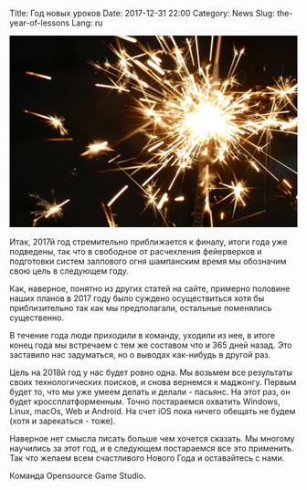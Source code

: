 Title: Год новых уроков
Date: 2017-12-31 22:00
Category: News
Slug: the-year-of-lessons
Lang: ru

![Бенгальский огонь](../../images/2017-12-31-celebration.jpg)

Итак, 2017й год стремительно приближается к финалу, итоги года уже подведены, так что в свободное от расчехления фейерверков и подготовки систем залпового огня шампанским время мы обозначим свою цель в следующем году.

Как, наверное, понятно из других статей на сайте, примерно половине наших планов в 2017 году было суждено осуществиться хотя бы приблизительно так как мы предполагали, остальные поменялись существенно.

В течение года люди приходили в команду, уходили из нее, в итоге конец года мы встречаем с тем же составом что и 365 дней назад. Это заставило нас задуматься, но о выводах как-нибудь в другой раз.

Цель на 2018й год у нас будет ровно одна. Мы возьмем все результаты своих технологических поисков, и снова вернемся к маджонгу. Первым будет то, что мы уже умеем делать и делали - пасьянс. На этот раз, он будет кроссплатформенным. Точно постараемся охватить Windows, Linux, macOs, Web и Android. На счет iOS пока ничего обещать не будем (хотя и зарекаться - тоже).

Наверное нет смысла писать больше чем хочется сказать. Мы многому научились за этот год, и в следующем постараемся все это применить. Так что желаем всем счастливого Нового Года и оставайтесь с нами.

Команда Opensource Game Studio.
